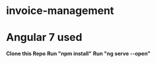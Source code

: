 # invoice-management
<h1>Angular 7 used</h1>
<b>Clone this Repo</b>
<b>Run "npm install"</b>
  <b>Run "ng serve --open"</b>
